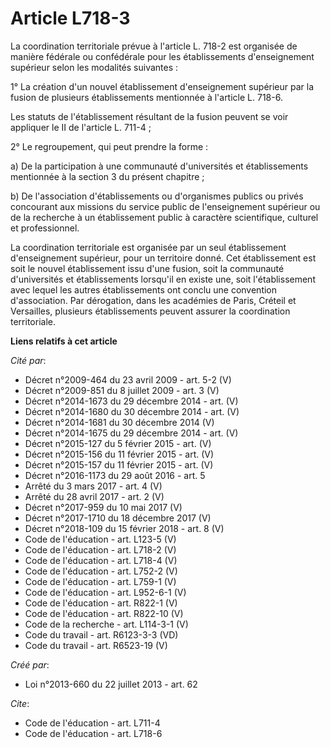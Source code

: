 # Article L718-3

La coordination territoriale prévue à l'article L. 718-2 est organisée de manière fédérale ou confédérale pour les
établissements d'enseignement supérieur selon les modalités suivantes : 

1° La création d'un nouvel établissement d'enseignement supérieur par la fusion de plusieurs établissements mentionnée à
l'article L. 718-6. 

Les statuts de l'établissement résultant de la fusion peuvent se voir appliquer le II de l'article L. 711-4 ; 

2° Le regroupement, qui peut prendre la forme : 

a) De la participation à une communauté d'universités et établissements mentionnée à la section 3 du présent chapitre ; 

b) De l'association d'établissements ou d'organismes publics ou privés concourant aux missions du service public de
l'enseignement supérieur ou de la recherche à un établissement public à caractère scientifique, culturel et professionnel. 

La coordination territoriale est organisée par un seul établissement d'enseignement supérieur, pour un territoire donné. Cet
établissement est soit le nouvel établissement issu d'une fusion, soit la communauté d'universités et établissements
lorsqu'il en existe une, soit l'établissement avec lequel les autres établissements ont conclu une convention d'association.
Par dérogation, dans les académies de Paris, Créteil et Versailles, plusieurs établissements peuvent assurer la coordination
territoriale.

**Liens relatifs à cet article**

_Cité par_:

  - Décret n°2009-464 du 23 avril 2009 - art. 5-2 (V)
  - Décret n°2009-851 du 8 juillet 2009 - art. 3 (V)
  - Décret n°2014-1673 du 29 décembre 2014 - art. (V)
  - Décret n°2014-1680 du 30 décembre 2014 - art. (V)
  - Décret n°2014-1681 du 30 décembre 2014 (V)
  - Décret n°2014-1675 du 29 décembre 2014 - art. (V)
  - Décret n°2015-127 du 5 février 2015 - art. (V)
  - Décret n°2015-156 du 11 février 2015 - art. (V)
  - Décret n°2015-157 du 11 février 2015 - art. (V)
  - Décret n°2016-1173 du 29 août 2016 - art. 5
  - Arrêté du 3 mars 2017 - art. 4 (V)
  - Arrêté du 28 avril 2017 - art. 2 (V)
  - Décret n°2017-959 du 10 mai 2017 (V)
  - Décret n°2017-1710 du 18 décembre 2017 (V)
  - Décret n°2018-109 du 15 février 2018 - art. 8 (V)
  - Code de l'éducation - art. L123-5 (V)
  - Code de l'éducation - art. L718-2 (V)
  - Code de l'éducation - art. L718-4 (V)
  - Code de l'éducation - art. L752-2 (V)
  - Code de l'éducation - art. L759-1 (V)
  - Code de l'éducation - art. L952-6-1 (V)
  - Code de l'éducation - art. R822-1 (V)
  - Code de l'éducation - art. R822-10 (V)
  - Code de la recherche - art. L114-3-1 (V)
  - Code du travail - art. R6123-3-3 (VD)
  - Code du travail - art. R6523-19 (V)

_Créé par_:

  - Loi n°2013-660 du 22 juillet 2013 - art. 62

_Cite_:

  - Code de l'éducation - art. L711-4
  - Code de l'éducation - art. L718-6
